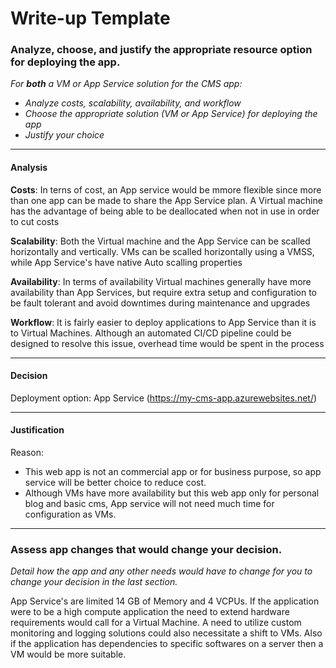 # Write-up Template

### Analyze, choose, and justify the appropriate resource option for deploying the app.

*For **both** a VM or App Service solution for the CMS app:*
- *Analyze costs, scalability, availability, and workflow*
- *Choose the appropriate solution (VM or App Service) for deploying the app*
- *Justify your choice*

--------------------
#### Analysis

**Costs**:
In terns of cost, an App service would be mmore flexible since more than one app can be made to share
the App Service plan. A Virtual machine has the advantage of being able to be deallocated when not in use
in order to cut costs

**Scalability**:
Both the Virtual machine and the App Service can be scalled horizontally and vertically. VMs can be scalled horizontally using a VMSS, while App Service's have native Auto scalling properties

**Availability**:
In terms of availability Virtual machines generally have more availability than App Services, but require extra setup and configuration to be fault tolerant and avoid downtimes during maintenance and upgrades

**Workflow**:
It is fairly easier to deploy applications to App Service than it is to Virtual Machines. Although an automated CI/CD pipeline could be designed to resolve this issue, overhead time would be spent in the process

--------------------
#### Decision

Deployment option: App Service (https://my-cms-app.azurewebsites.net/)

--------------------
#### Justification

Reason:
- This web app is not an commercial app or for business purpose, so app service will be better choice to reduce cost.
- Although VMs have more availability but this web app only for personal blog and basic cms, App service will not need much time for configuration as VMs.

--------------------

### Assess app changes that would change your decision.

*Detail how the app and any other needs would have to change for you to change your decision in the last section.*

App Service's are limited 14 GB of Memory and 4 VCPUs. If the application were to be a high compute application the need to extend hardware requirements would call for a Virtual Machine. A need to utilize custom monitoring and logging solutions could also necessitate a shift to VMs. Also if the application has dependencies to specific softwares on a server then a VM would be more suitable.
